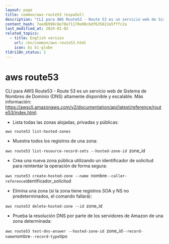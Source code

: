 ```yaml
---
layout: page
title: common/aws-route53 (español)
description: "CLI para AWS Route53 - Route 53 es un servicio web de Sistema de Nombres de Dominio (DNS) altamente disponible y escalable."
content_hash: 7eed6998c8e78e71170e00cbdf635822a5fffc2a
last_modified_at: 2024-01-02
related_topics:
  - title: English version
    url: /en/common/aws-route53.html
    icon: bi bi-globe
tldri18n_status: 2
---
```

# aws route53

CLI para AWS Route53 - Route 53 es un servicio web de Sistema de Nombres de Dominio (DNS) altamente disponible y escalable.
Más información: <https://awscli.amazonaws.com/v2/documentation/api/latest/reference/route53/index.html>.

- Lista todas las zonas alojadas, privadas y públicas:

`aws route53 list-hosted-zones`

- Muestra todos los registros de una zona:

`aws route53 list-resource-record-sets --hosted-zone-id `<span class="tldr-var badge badge-pill bg-dark-lm bg-white-dm text-white-lm text-dark-dm font-weight-bold">zone_id</span>

- Crea una nueva zona pública utilizando un identificador de solicitud para reintentar la operación de forma segura:

`aws route53 create-hosted-zone --name `<span class="tldr-var badge badge-pill bg-dark-lm bg-white-dm text-white-lm text-dark-dm font-weight-bold">nombre</span>` --caller-reference `<span class="tldr-var badge badge-pill bg-dark-lm bg-white-dm text-white-lm text-dark-dm font-weight-bold">identificador_solicitud</span>

- Elimina una zona (si la zona tiene registros SOA y NS no predeterminados, el comando fallará):

`aws route53 delete-hosted-zone --id `<span class="tldr-var badge badge-pill bg-dark-lm bg-white-dm text-white-lm text-dark-dm font-weight-bold">zone_id</span>

- Prueba la resolución DNS por parte de los servidores de Amazon de una zona determinada:

`aws route53 test-dns-answer --hosted-zone-id `<span class="tldr-var badge badge-pill bg-dark-lm bg-white-dm text-white-lm text-dark-dm font-weight-bold">zone_id</span>` --record-name `<span class="tldr-var badge badge-pill bg-dark-lm bg-white-dm text-white-lm text-dark-dm font-weight-bold">nombre</span>` --record-type `<span class="tldr-var badge badge-pill bg-dark-lm bg-white-dm text-white-lm text-dark-dm font-weight-bold">tipo</span>
